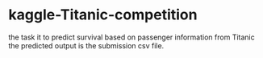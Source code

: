 # kaggle-Titanic-competition
the task it to predict survival based on passenger information from Titanic
the predicted output is the submission csv file.
